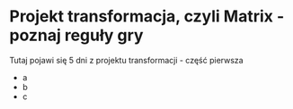 # Projekt transformacja, czyli Matrix - poznaj reguły gry

Tutaj pojawi się  5 dni z projektu transformacji - część pierwsza
- a
- b
- c
